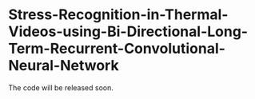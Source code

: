# Stress-Recognition-in-Thermal-Videos-using-Bi-Directional-Long-Term-Recurrent-Convolutional-Neural-Network
The code will be released soon.
